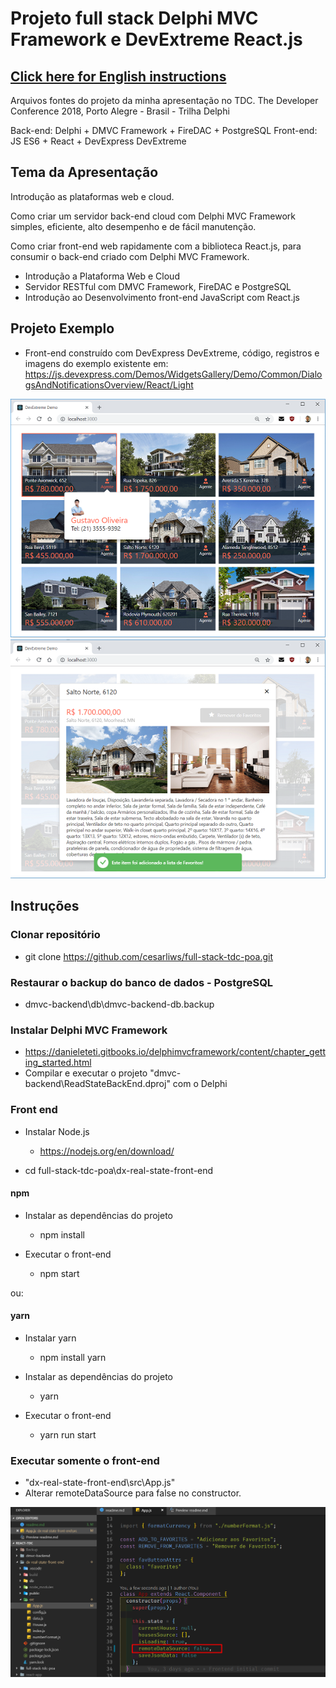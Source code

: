 # Projeto full stack Delphi MVC Framework e DevExtreme React.js

## [Click here for English instructions](readme.md)

Arquivos fontes do projeto da minha apresentação no TDC.
The Developer Conference 2018, Porto Alegre - Brasil - Trilha Delphi

Back-end: Delphi + DMVC Framework + FireDAC + PostgreSQL
Front-end: JS ES6 + React + DevExpress DevExtreme

## Tema da Apresentação

Introdução as plataformas web e cloud.

Como criar um servidor back-end cloud com Delphi MVC Framework simples, eficiente, alto desempenho  e de fácil manutenção.

Como criar front-end web rapidamente com a biblioteca React.js, para consumir o back-end criado com Delphi MVC Framework.

* Introdução a Plataforma Web e Cloud
* Servidor RESTful com DMVC Framework, FireDAC e PostgreSQL
* Introdução ao Desenvolvimento front-end JavaScript com React.js

## Projeto Exemplo

* Front-end construído com DevExpress DevExtreme, código, registros e imagens do exemplo existente em:
    https://js.devexpress.com/Demos/WidgetsGallery/Demo/Common/DialogsAndNotificationsOverview/React/Light

![Main Window](./images/screenshot_1.png)
![Edit Window](./images/screenshot_2.png)

## Instruções

### Clonar repositório

* git clone https://github.com/cesarliws/full-stack-tdc-poa.git

### Restaurar o backup do banco de dados - PostgreSQL

* dmvc-backend\db\dmvc-backend-db.backup

### Instalar Delphi MVC Framework

* https://danieleteti.gitbooks.io/delphimvcframework/content/chapter_getting_started.html
* Compilar e executar o projeto "dmvc-backend\ReadStateBackEnd.dproj" com o Delphi

### Front end

* Instalar Node.js
  * https://nodejs.org/en/download/

* cd full-stack-tdc-poa\dx-real-state-front-end

#### npm

* Instalar as dependências do projeto
  * npm install

* Executar o front-end
  * npm start

ou:

#### yarn

* Instalar yarn
  * npm install yarn

* Instalar as dependências do projeto
  * yarn

* Executar o front-end
  * yarn run start

### Executar somente o front-end

* "dx-real-state-front-end\src\App.js"
* Alterar remoteDataSource para false no constructor.

![state.remoteDataSource](./images/remote-datasource.png)